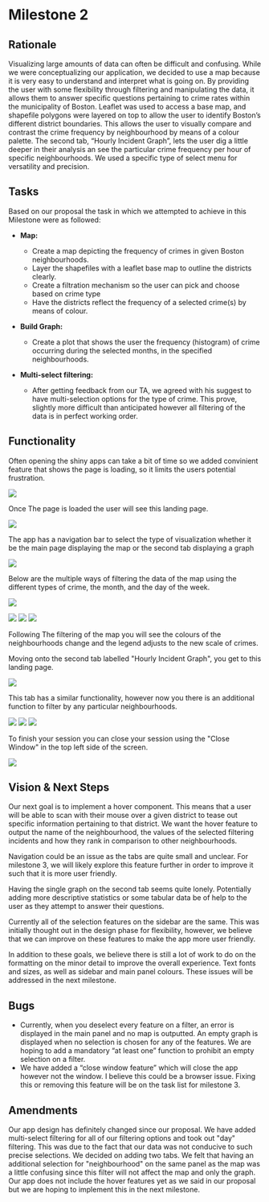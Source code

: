 # Milestone 2

## Rationale

Visualizing large amounts of data can often be difficult and confusing.  While we were conceptualizing our application, we decided to use a map because it is very easy to understand and interpret what is going on. By providing the user with some flexibility through filtering and manipulating the data, it allows them to answer specific questions pertaining to crime rates within the municipality of Boston. Leaflet was used to access a base map, and shapefile polygons were layered on top to allow the user to identify Boston’s different district boundaries.  This allows the user to visually compare and contrast the crime frequency by neighbourhood by means of a colour palette. The second tab, “Hourly Incident Graph”, lets the user dig a little deeper in their analysis an see the particular crime frequency per hour of specific neighbourhoods. We used a specific type of select menu for versatility and precision.

## Tasks

Based on our proposal the task in which we attempted to achieve in this Milestone were as followed:

* **Map:**
    * Create a map depicting the frequency of crimes in given Boston neighbourhoods.
    * Layer the shapefiles with a leaflet base map to outline the districts clearly.
    * Create a filtration mechanism so the user can pick and choose based on crime type
    * Have the districts reflect the frequency of a selected crime(s) by means of colour.

* **Build Graph:**
    * Create a plot that shows the user the frequency (histogram) of crime occurring during the selected months, in the specified neighbourhoods.

* **Multi-select filtering:**    
    * After getting feedback from our TA, we agreed with his suggest to have multi-selection options for the type of crime. This prove, slightly more difficult than anticipated however all filtering of the data is in perfect working order.


## Functionality 

Often opening the shiny apps can take a bit of time so we added convinient feature that shows the page is loading, so it limits the users potential frustration. 

![](../img/milestone_screenshots/screen_shot_load.png)


Once The page is loaded the user will see this landing page.
      
![](../img/milestone_screenshots/screen_shot_land.png)


The app has a navigation bar to select the type of visualization whether it be the main page displaying the map or the second tab displaying a graph
      

![](../img/milestone_screenshots/screen_shot_navpanel.png)


Below are the multiple ways of filtering the data of the map using the different types of crime, the month, and the day of the week. 
      
![](../img/milestone_screenshots/screen_shot_bar.png)


![](../img/milestone_screenshots/screen_shot_crimefilter.png) ![](../img/milestone_screenshots/screen_shot_monthfilter.png) ![](../img/milestone_screenshots/screen_shot_weekfilter.png)


Following The filtering of the map you will see the colours of the neighbourhoods change and the legend adjusts to the new scale of crimes. 

Moving onto the second tab labelled "Hourly Incident Graph", you get to this landing page.


![](../img/milestone_screenshots/screen_shot_landg.png) 

This tab has a similar functionality, however now you there is an additional function to filter by any particular neighbourhoods. 

![](../img/milestone_screenshots/screen_shot_crimgfilt.png) ![](../img/milestone_screenshots/screen_shot_monthgfilt.png) ![](../img/milestone_screenshots/screen_shot_neighbourgfilt.png)


To finish your session you can close your session using the "Close Window" in the top left side of the screen. 

![](../img/milestone_screenshots/screen_shot_end.png)

## Vision & Next Steps

Our next goal is to implement a hover component. This means that a user will be able to scan with their mouse over a given district to tease out specific information pertaining to that district.  We want the hover feature to output the name of the neighbourhood, the values of the selected filtering incidents and how they rank in comparison to other neighbourhoods.

Navigation could be an issue as the tabs are quite small and unclear.  For milestone 3, we will likely explore this feature further in order to improve it such that it is more user friendly.

Having the single graph on the second tab seems quite lonely.  Potentially adding more descriptive statistics or some tabular data be of help to the user as they attempt to answer their questions.

Currently all of the selection features on the sidebar are the same. This was initially thought out in the design phase for flexibility, however, we believe that we can improve on these features to make the app more user friendly.

In addition to these goals, we believe there is still a lot of work to do on the formatting on the minor detail to improve the overall experience. Text fonts and sizes, as well as sidebar and main panel colours.  These issues will be addressed in the next milestone.  

## Bugs

* Currently, when you deselect every feature on a filter, an error is displayed in the main panel and no map is outputted. An empty graph is displayed when no selection is chosen for any of the features. We are hoping to add a mandatory “at least one” function to prohibit an empty selection on a filter.
* We have added a “close window feature” which will close the app however not the window. I believe this could be a browser issue. Fixing this or removing this feature will be on the task list for milestone 3.


## Amendments

Our app design has definitely changed since our proposal. We have added multi-select filtering for all of our filtering options and took out "day" filtering. This was due to the fact that our data was not conducive to such precise selections. We decided on adding two tabs. We felt that having an additional selection for "neighbourhood" on the same panel as the map was a little confusing since this filter will not affect the map and only the graph.  Our app does not include the hover features yet as we said in our proposal but we are hoping to implement this in the next milestone.